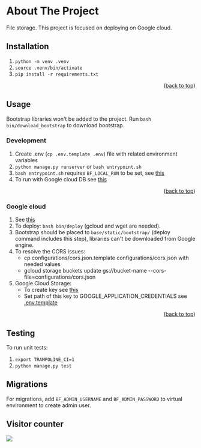 # About The Project

File storage.
This project is focused on deploying on Google cloud.

## Installation

1. `python -m venv .venv`
2. `source .venv/bin/activate`
3. `pip install -r requirements.txt`

<p align="right">(<a href="#top">back to top</a>)</p>

## Usage

Bootstrap libraries won't be added to the project. Run `bash bin/download_bootstrap` to download bootstrap.

### Development

1. Create .env (`cp .env.template .env`) file with related environment variables
2. `python manage.py runserver` or `bash entrypoint.sh`
3. `bash entrypoint.sh` requires `BF_LOCAL_RUN` to be set, see [this](entrypoint.sh)
4. To run with Google cloud DB see [this](https://cloud.google.com/python/django/appengine#run-locally)

<p align="right">(<a href="#top">back to top</a>)</p>

### Google cloud

1. See [this](https://cloud.google.com/python/django/appengine)
2. To deploy: `bash bin/deploy` (gcloud and wget are needed).
3. Bootstrap should be placed to `base/static/bootstrap/` (deploy command includes this step),
libraries can't be downloaded from Google engine.
4. To resolve the CORS issues:
    - cp configurations/cors.json.template configurations/cors.json with needed values
    - gcloud storage buckets update gs://bucket-name --cors-file=configurations/cors.json
5. Google Cloud Storage:
    - To create key see [this](https://cloud.google.com/iam/docs/creating-managing-service-account-keys#iam-service-account-keys-create-console)
    - Set path of this key to GOOGLE_APPLICATION_CREDENTIALS see [.env.template](.env.template)

<p align="right">(<a href="#top">back to top</a>)</p>

## Testing

To run unit tests:
1. `export TRAMPOLINE_CI=1`
2. `python manage.py test`

## Migrations

For migrations, add `BF_ADMIN_USERNAME` and `BF_ADMIN_PASSWORD` to virtual environment to create admin user.

## Visitor counter

<img src="https://profile-counter.glitch.me/aivgithub/count.svg" />
